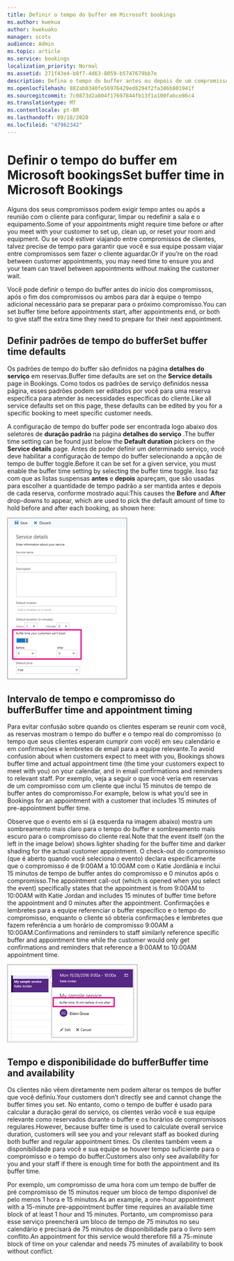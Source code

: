 ```yaml
---
title: Definir o tempo do buffer em Microsoft bookings
ms.author: kwekua
author: kwekuako
manager: scotv
audience: Admin
ms.topic: article
ms.service: bookings
localization_priority: Normal
ms.assetid: 271f43e4-b8f7-4d63-8059-b5747679bb7e
description: Defina o tempo do buffer antes ou depois de um compromisso em Microsoft bookings para permitir o tempo de limpeza ou redefinição de equipamento.
ms.openlocfilehash: 882ab0340fe56976429ed8294f2fa386b801941f
ms.sourcegitcommit: 7c0873d2a804f17697844fb13f1a100fabce86c4
ms.translationtype: MT
ms.contentlocale: pt-BR
ms.lasthandoff: 09/18/2020
ms.locfileid: "47962342"
---
```

# <a name="set-buffer-time-in-microsoft-bookings"></a><span data-ttu-id="2502f-103">Definir o tempo do buffer em Microsoft bookings</span><span class="sxs-lookup"><span data-stu-id="2502f-103">Set buffer time in Microsoft Bookings</span></span>

<span data-ttu-id="2502f-104">Alguns dos seus compromissos podem exigir tempo antes ou após a reunião com o cliente para configurar, limpar ou redefinir a sala e o equipamento.</span><span class="sxs-lookup"><span data-stu-id="2502f-104">Some of your appointments might require time before or after you meet with your customer to set up, clean up, or reset your room and equipment.</span></span> <span data-ttu-id="2502f-105">Ou se você estiver viajando entre compromissos de clientes, talvez precise de tempo para garantir que você e sua equipe possam viajar entre compromissos sem fazer o cliente aguardar.</span><span class="sxs-lookup"><span data-stu-id="2502f-105">Or if you’re on the road between customer appointments, you may need time to ensure you and your team can travel between appointments without making the customer wait.</span></span>

<span data-ttu-id="2502f-106">Você pode definir o tempo do buffer antes do início dos compromissos, após o fim dos compromissos ou ambos para dar à equipe o tempo adicional necessário para se preparar para o próximo compromisso.</span><span class="sxs-lookup"><span data-stu-id="2502f-106">You can set buffer time before appointments start, after appointments end, or both to give staff the extra time they need to prepare for their next appointment.</span></span>

## <a name="set-buffer-time-defaults"></a><span data-ttu-id="2502f-107">Definir padrões de tempo do buffer</span><span class="sxs-lookup"><span data-stu-id="2502f-107">Set buffer time defaults</span></span>

<span data-ttu-id="2502f-108">Os padrões de tempo do buffer são definidos na página **detalhes do serviço** em reservas.</span><span class="sxs-lookup"><span data-stu-id="2502f-108">Buffer time defaults are set on the **Service details** page in Bookings.</span></span> <span data-ttu-id="2502f-109">Como todos os padrões de serviço definidos nessa página, esses padrões podem ser editados por você para uma reserva específica para atender às necessidades específicas do cliente.</span><span class="sxs-lookup"><span data-stu-id="2502f-109">Like all service defaults set on this page, these defaults can be edited by you for a specific booking to meet specific customer needs.</span></span>

<span data-ttu-id="2502f-110">A configuração de tempo do buffer pode ser encontrada logo abaixo dos seletores de **duração padrão** na página **detalhes do serviço** .</span><span class="sxs-lookup"><span data-stu-id="2502f-110">The buffer time setting can be found just below the **Default duration** pickers on the **Service details** page.</span></span> <span data-ttu-id="2502f-111">Antes de poder definir um determinado serviço, você deve habilitar a configuração de tempo do buffer selecionando a opção de tempo de buffer toggle.</span><span class="sxs-lookup"><span data-stu-id="2502f-111">Before it can be set for a given service, you must enable the buffer time setting by selecting the buffer time toggle.</span></span> <span data-ttu-id="2502f-112">Isso faz com que as listas suspensas **antes** e **depois** apareçam, que são usadas para escolher a quantidade de tempo padrão a ser mantida antes e depois de cada reserva, conforme mostrado aqui:</span><span class="sxs-lookup"><span data-stu-id="2502f-112">This causes the **Before** and **After** drop-downs to appear, which are used to pick the default amount of time to hold before and after each booking, as shown here:</span></span>

   ![Imagem de reservas com tempo de buffer habilitado](../media/bookings-buffertime.png)

## <a name="buffer-time-and-appointment-timing"></a><span data-ttu-id="2502f-114">Intervalo de tempo e compromisso do buffer</span><span class="sxs-lookup"><span data-stu-id="2502f-114">Buffer time and appointment timing</span></span>

<span data-ttu-id="2502f-115">Para evitar confusão sobre quando os clientes esperam se reunir com você, as reservas mostram o tempo do buffer e o tempo real do compromisso (o tempo que seus clientes esperam cumprir com você) em seu calendário e em confirmações e lembretes de email para a equipe relevante.</span><span class="sxs-lookup"><span data-stu-id="2502f-115">To avoid confusion about when customers expect to meet with you, Bookings shows buffer time and actual appointment time (the time your customers expect to meet with you) on your calendar, and in email confirmations and reminders to relevant staff.</span></span> <span data-ttu-id="2502f-116">Por exemplo, veja a seguir o que você veria em reservas de um compromisso com um cliente que inclui 15 minutos de tempo de buffer antes do compromisso.</span><span class="sxs-lookup"><span data-stu-id="2502f-116">For example, below is what you’d see in Bookings for an appointment with a customer that includes 15 minutes of pre-appointment buffer time.</span></span>

<span data-ttu-id="2502f-117">Observe que o evento em si (à esquerda na imagem abaixo) mostra um sombreamento mais claro para o tempo do buffer e sombreamento mais escuro para o compromisso do cliente real.</span><span class="sxs-lookup"><span data-stu-id="2502f-117">Note that the event itself (on the left in the image below) shows lighter shading for the buffer time and darker shading for the actual customer appointment.</span></span> <span data-ttu-id="2502f-118">O check-out do compromisso (que é aberto quando você seleciona o evento) declara especificamente que o compromisso é de 9:00AM a 10:00AM com o Katie Jordânia e inclui 15 minutos de tempo de buffer antes do compromisso e 0 minutos após o compromisso.</span><span class="sxs-lookup"><span data-stu-id="2502f-118">The appointment call-out (which is opened when you select the event) specifically states that the appointment is from 9:00AM to 10:00AM with Katie Jordan and includes 15 minutes of buffer time before the appointment and 0 minutes after the appointment.</span></span> <span data-ttu-id="2502f-119">Confirmações e lembretes para a equipe referenciar o buffer específico e o tempo do compromisso, enquanto o cliente só obteria confirmações e lembretes que fazem referência a um horário de compromisso 9:00AM a 10:00AM.</span><span class="sxs-lookup"><span data-stu-id="2502f-119">Confirmations and reminders to staff similarly reference specific buffer and appointment time while the customer would only get confirmations and reminders that reference a 9:00AM to 10:00AM appointment time.</span></span>

   ![Imagem de reservas de compromisso com o tempo de buffer mostrando](../media/bookings-buffertime-callout.png)

## <a name="buffer-time-and-availability"></a><span data-ttu-id="2502f-121">Tempo e disponibilidade do buffer</span><span class="sxs-lookup"><span data-stu-id="2502f-121">Buffer time and availability</span></span>

<span data-ttu-id="2502f-122">Os clientes não vêem diretamente nem podem alterar os tempos de buffer que você definiu.</span><span class="sxs-lookup"><span data-stu-id="2502f-122">Your customers don’t directly see and cannot change the buffer times you set.</span></span> <span data-ttu-id="2502f-123">No entanto, como o tempo de buffer é usado para calcular a duração geral do serviço, os clientes verão você e sua equipe relevante como reservados durante o buffer e os horários de compromissos regulares.</span><span class="sxs-lookup"><span data-stu-id="2502f-123">However, because buffer time is used to calculate overall service duration, customers will see you and your relevant staff as booked during both buffer and regular appointment times.</span></span> <span data-ttu-id="2502f-124">Os clientes também veem a disponibilidade para você e sua equipe se houver tempo suficiente para o compromisso e o tempo do buffer.</span><span class="sxs-lookup"><span data-stu-id="2502f-124">Customers also only see availability for you and your staff if there is enough time for both the appointment and its buffer time.</span></span>

<span data-ttu-id="2502f-125">Por exemplo, um compromisso de uma hora com um tempo de buffer de pré compromisso de 15 minutos requer um bloco de tempo disponível de pelo menos 1 hora e 15 minutos.</span><span class="sxs-lookup"><span data-stu-id="2502f-125">As an example, a one-hour appointment with a 15-minute pre-appointment buffer time requires an available time block of at least 1 hour and 15 minutes.</span></span> <span data-ttu-id="2502f-126">Portanto, um compromisso para esse serviço preencherá um bloco de tempo de 75 minutos no seu calendário e precisará de 75 minutos de disponibilidade para o livro sem conflito.</span><span class="sxs-lookup"><span data-stu-id="2502f-126">An appointment for this service would therefore fill a 75-minute block of time on your calendar and needs 75 minutes of availability to book without conflict.</span></span>
